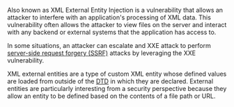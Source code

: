 Also known as XML External Entity Injection is a vulnerability that allows an attacker to interfere with an application's processing of XML data. This vulnerability often allows the attacker to view files on the server and interact with any backend or external systems that the application has access to.

In some situations, an attacker can escalate and XXE attack to perform [server-side request forgery (SSRF)](obsidian://open?vault=security-notes&file=Offensive%20Security%2FWeb%20Application%20Security%2FServer-side%20Vulnerabilities%2FServer-side%20Request%20Forgery%2FIntroduction) attacks by leveraging the XXE vulnerability.

XML external entities are a type of custom XML entity whose defined values are loaded from outside of the [DTD](https://portswigger.net/web-security/xxe/xml-entities) in which they are declared. External entities are particularly interesting from a security perspective because they allow an entity to be defined based on the contents of a file path or URL.